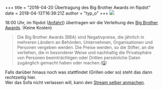 +++
title = "2018-04-20 Übertragung des Big Brother Awards im flipdot"
date = 2018-04-13T16:39:21Z
author = "typ_o"
+++
[![](https://flipdot.org/blog/uploads/BBA2018.serendipityThumb.jpg)](https://flipdot.org/blog/uploads/BBA2018.jpg)  
  
18:00 Uhr, im flipdot ([Anfahrt](https://flipdot.org/wiki/Kontakt))
übertragen wir die Verleihung des [Big Brother
Awards](https://bigbrotherawards.de/). (Keine Kosten)  
  

> Die Big Brother Awards (BBA) sind Negativpreise, die jährlich in
> mehreren Ländern an Behörden, Unternehmen, Organisationen und Personen
> vergeben werden. Die Preise werden, so die Stifter, an die verliehen,
> die in besonderer Weise und nachhaltig die Privatsphäre von Personen
> beeinträchtigen oder Dritten persönliche Daten zugänglich gemacht
> haben oder
> machen.([Q](https://de.wikipedia.org/wiki/Big_Brother_Awards))

  
  
Falls darüber hinaus noch was stattfindet (Grillen oder so) steht das
dann rechtzeitig hier.  
Wer das Sofa nicht verlassen will, kann den [Stream selber
anmachen](https://bigbrotherawards.de/stream).
